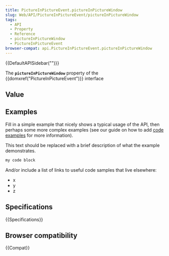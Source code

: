 ```yaml
---
title: PictureInPictureEvent.pictureInPictureWindow
slug: Web/API/PictureInPictureEvent/pictureInPictureWindow
tags:
  - API
  - Property
  - Reference
  - pictureInPictureWindow
  - PictureInPictureEvent
browser-compat: api.PictureInPictureEvent.pictureInPictureWindow
---
```

{{DefaultAPISidebar("")}}

The **`pictureInPictureWindow`** property of the {{domxref("PictureInPictureEvent")}} interface 

## Value



## Examples

Fill in a simple example that nicely shows a typical usage of the API, then perhaps some more complex examples (see our guide on how to add [code examples](/en-US/docs/MDN/Contribute/Structures/Code_examples) for more information).

This text should be replaced with a brief description of what the example demonstrates.

```js
my code block
```

And/or include a list of links to useful code samples that live elsewhere:

*   x
*   y
*   z

## Specifications

{{Specifications}}

## Browser compatibility

{{Compat}}


